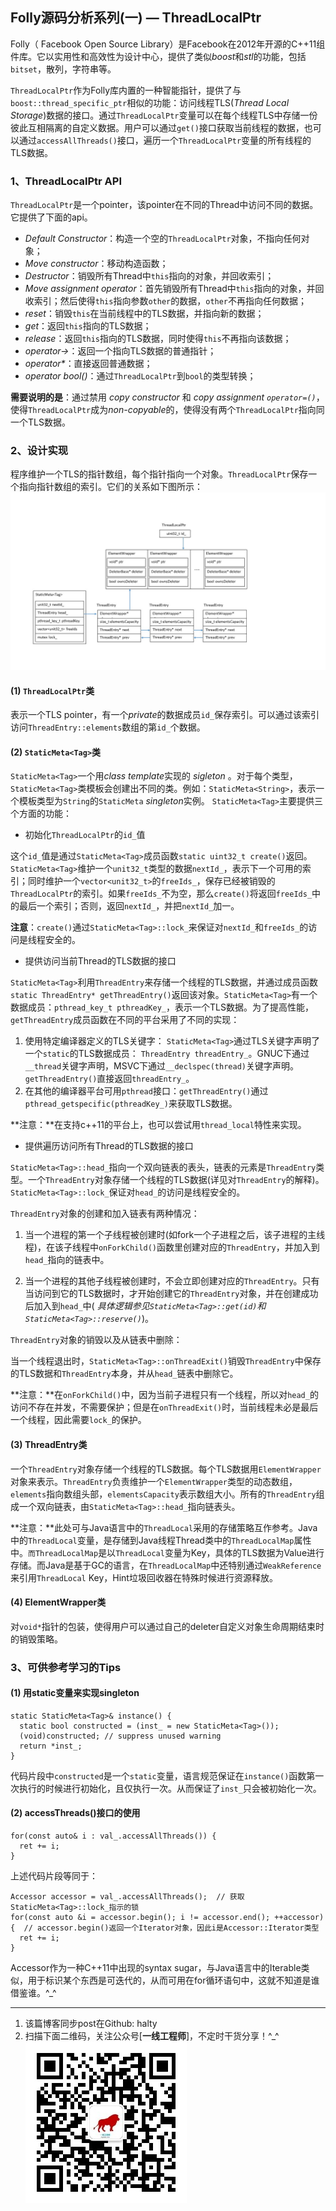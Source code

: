 ## Folly源码分析系列(一) — ThreadLocalPtr ##

Folly（ Facebook Open Source Library）是Facebook在2012年开源的C++11组件库。它以实用性和高效性为设计中心，提供了类似*boost*和*stl*的功能，包括`bitset`，散列，字符串等。

`ThreadLocalPtr`作为Folly库内置的一种智能指针，提供了与`boost::thread_specific_ptr`相似的功能：访问线程TLS(*Thread Local Storage*)数据的接口。通过`ThreadLocalPtr`变量可以在每个线程TLS中存储一份彼此互相隔离的自定义数据。用户可以通过`get()`接口获取当前线程的数据，也可以通过`accessAllThreads()`接口，遍历一个`ThreadLocalPtr`变量的所有线程的TLS数据。

### 1、ThreadLocalPtr API ###

`ThreadLocalPtr`是一个pointer，该pointer在不同的Thread中访问不同的数据。它提供了下面的api。

- *Default Constructor*：构造一个空的`ThreadLocalPtr`对象，不指向任何对象；
- *Move constructor*：移动构造函数；
- *Destructor*：销毁所有Thread中`this`指向的对象，并回收索引；
- *Move assignment operator*：首先销毁所有Thread中`this`指向的对象，并回收索引；然后使得`this`指向参数`other`的数据，`other`不再指向任何数据；
- *reset*：销毁`this`在当前线程中的TLS数据，并指向新的数据；
- *get*：返回`this`指向的TLS数据；
- *release*：返回`this`指向的TLS数据，同时使得`this`不再指向该数据；
- *operator->*：返回一个指向TLS数据的普通指针；
- *operator\**：直接返回普通数据；
- *operator bool()*：通过`ThreadLocalPtr`到`bool`的类型转换；

**需要说明的是**：通过禁用 *copy constructor* 和 *copy assignment `operator=()`*，使得`ThreadLocalPtr`成为*non-copyable*的，使得没有两个`ThreadLocalPtr`指向同一个TLS数据。

### 2、设计实现 ###

程序维护一个TLS的指针数组，每个指针指向一个对象。`ThreadLocalPtr`保存一个指向指针数组的索引。它们的关系如下图所示：
![ThreadLocalPtr内存布局图](img/ThreadLocalPtr.jpg)

#### (1) `ThreadLocalPtr`类 ####
表示一个TLS pointer，有一个*private*的数据成员`id_`保存索引。可以通过该索引访问`ThreadEntry::elements`数组的第`id_`个数据。

#### (2) `StaticMeta<Tag>`类 ####
`StaticMeta<Tag>`一个用*class template*实现的 *sigleton* 。对于每个类型，`StaticMeta<Tag>`类模板会创建出不同的类。例如：`StaticMeta<String>`，表示一个模板类型为`String`的`StaticMeta` *singleton*实例。
`StaticMeta<Tag>`主要提供三个方面的功能：

- 初始化`ThreadLocalPtr`的`id_`值

这个`id_`值是通过`StaticMeta<Tag>`成员函数`static uint32_t create()`返回。`StaticMeta<Tag>`维护一个`unit32_t`类型的数据`nextId_`，表示下一个可用的索引；同时维护一个`vector<unit32_t>`的`freeIds_`，保存已经被销毁的`ThreadLocalPtr`的索引。如果`freeIds_`不为空，那么`create()`将返回`freeIds_`中的最后一个索引；否则，返回`nextId_`，并把`nextId_`加一。

**注意**：`create()`通过`StaticMeta<Tag>::lock_`来保证对`nextId_`和`freeIds_`的访问是线程安全的。

- 提供访问当前Thread的TLS数据的接口

`StaticMeta<Tag>`利用`ThreadEntry`来存储一个线程的TLS数据，并通过成员函数`static ThreadEntry* getThreadEntry()`返回该对象。`StaticMeta<Tag>`有一个数据成员：`pthread_key_t pthreadKey_`，表示一个TLS数据。为了提高性能，`getThreadEntry`成员函数在不同的平台采用了不同的实现：

1. 使用特定编译器定义的TLS关键字： `StaticMeta<Tag>`通过TLS关键字声明了一个`static`的TLS数据成员： `ThreadEntry threadEntry_`。GNUC下通过`__thread`关键字声明，MSVC下通过`__declspec(thread)`关键字声明。`getThreadEntry()`直接返回`threadEntry_`。
2. 在其他的编译器平台可用`pthread`接口：`getThreadEntry()`通过`pthread_getspecific(pthreadKey_)`来获取TLS数据。

**注意：**在支持c++11的平台上，也可以尝试用`thread_local`特性来实现。     

- 提供遍历访问所有Thread的TLS数据的接口

`StaticMeta<Tag>::head_`指向一个双向链表的表头，链表的元素是`ThreadEntry`类型。一个`ThreadEntry`对象存储一个线程的TLS数据(详见对`ThreadEntry`的解释)。`StaticMeta<Tag>::lock_`保证对`head_`的访问是线程安全的。

`ThreadEntry`对象的创建和加入链表有两种情况：

1. 当一个进程的第一个子线程被创建时(如fork一个子进程之后，该子进程的主线程)，在该子线程中`onForkChild()`函数里创建对应的`ThreadEntry`，并加入到`head_`指向的链表中。

2. 当一个进程的其他子线程被创建时，不会立即创建对应的`ThreadEntry`。只有当访问到它的TLS数据时，才开始创建它的`ThreadEntry`对象，并在创建成功后加入到`head_`中(
*具体逻辑参见`StaticMeta<Tag>::get(id)`和`StaticMeta<Tag>::reserve()`*)。

`ThreadEntry`对象的销毁以及从链表中删除：

当一个线程退出时，`StaticMeta<Tag>::onThreadExit()`销毁`ThreadEntry`中保存的TLS数据和`ThreadEntry`本身，并从`head_`链表中删除它。

**注意：**在`onForkChild()`中，因为当前子进程只有一个线程，所以对`head_`的访问不存在并发，不需要保护；但是在`onThreadExit()`时，当前线程未必是最后一个线程，因此需要`lock_`的保护。

#### (3) ThreadEntry类 ####
一个`ThreadEntry`对象存储一个线程的TLS数据。每个TLS数据用`ElementWrapper`对象来表示。`ThreadEntry`负责维护一个`ElementWrapper`类型的动态数组，`elements`指向数组头部，`elementsCapacity`表示数组大小。所有的`ThreadEntry`组成一个双向链表，由`StaticMeta<Tag>::head_`指向链表头。

**注意：**此处可与Java语言中的`ThreadLocal`采用的存储策略互作参考。Java中的`ThreadLocal`变量，是存储到Java线程Thread类中的`ThreadLocalMap`属性中。`而ThreadLocalMap`是以`ThreadLocal`变量为Key，具体的TLS数据为Value进行存储。而Java是基于GC的语言，在`ThreadLocalMap`中还特别通过`WeakReference`来引用`ThreadLocal` Key，Hint垃圾回收器在特殊时候进行资源释放。

#### (4) ElementWrapper类 ####
对`void*`指针的包装，使得用户可以通过自己的deleter自定义对象生命周期结束时的销毁策略。

### 3、可供参考学习的Tips ###
#### (1) 用static变量来实现singleton ####

    static StaticMeta<Tag>& instance() {
      static bool constructed = (inst_ = new StaticMeta<Tag>());
      (void)constructed; // suppress unused warning
      return *inst_;
    }

代码片段中`constructed`是一个`static`变量，语言规范保证在`instance()`函数第一次执行的时候进行初始化，且仅执行一次。从而保证了`inst_`只会被初始化一次。

#### (2) accessThreads()接口的使用 ####

    for(const auto& i : val_.accessAllThreads()) {
      ret += i;
    }  
上述代码片段等同于：

    Accessor accessor = val_.accessAllThreads();  // 获取StaticMeta<Tag>::lock_指示的锁
    for(const auto &i = accessor.begin(); i != accessor.end(); ++accessor) {  // accessor.begin()返回一个Iterator对象，因此i是Accessor::Iterator类型
      ret += i;
    }

Accessor作为一种C++11中出现的syntax sugar，与Java语言中的Iterable类似，用于标识某个东西是可迭代的，从而可用在for循环语句中，这就不知道是谁借鉴谁。^_^

----------
1. 该篇博客同步post在Github: halty
2. 扫描下面二维码，关注公众号[**一线工程师**]，不定时干货分享！^_^
![一线工程师 | Engineer_First](img/weixinPub_qrcode_258.jpg)

